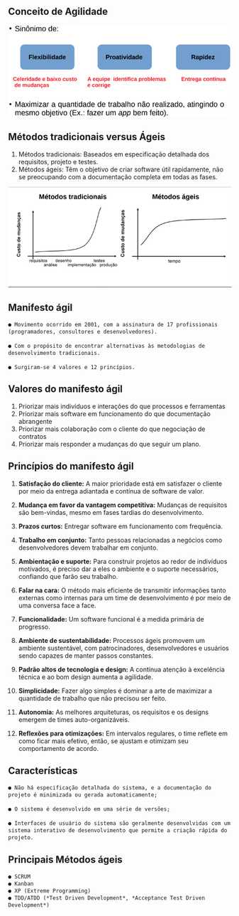 ## Conceito de Agilidade

![img04](./img04.png)

## Métodos tradicionais versus Ágeis

1. Métodos tradicionais: Baseados em especificação detalhada dos requisitos, projeto e testes.
2. Métodos ágeis: Têm o objetivo de criar software útil rapidamente, não se preocupando com a documentação completa em todas as fases.

![img05](./img05.png)

## Manifesto ágil

```
● Movimento ocorrido em 2001, com a assinatura de 17 profissionais (programadores, consultores e desenvolvedores).

● Com o propósito de encontrar alternativas às metodologias de desenvolvimento tradicionais.

● Surgiram-se 4 valores e 12 princípios.
```

## Valores do manifesto ágil

1. Priorizar mais indivíduos e interações do que processos e ferramentas
2. Priorizar mais software em funcionamento do que documentação abrangente
3. Priorizar mais colaboração com o cliente do que negociação de contratos
4. Priorizar mais responder a mudanças do que seguir um plano.

## Princípios do manifesto ágil

1. **Satisfação do cliente:** A maior prioridade está em satisfazer o cliente por meio da entrega
adiantada e contínua de software de valor.

2. **Mudança em favor da vantagem competitiva:** Mudanças de requisitos são bem-vindas, mesmo em fases tardias do desenvolvimento.

3. **Prazos curtos:** Entregar software em funcionamento com frequência.

4. **Trabalho em conjunto:** Tanto pessoas relacionadas a negócios como desenvolvedores
devem trabalhar em conjunto.

5. **Ambientação e suporte:** Para construir projetos ao redor de indivíduos motivados, é preciso
dar a eles o ambiente e o suporte necessários, confiando que farão seu trabalho.

6. **Falar na cara:** O método mais eficiente de transmitir informações tanto externas como internas para um time de desenvolvimento é por meio de uma conversa face a face.

7. **Funcionalidade:** Um software funcional é a medida primária de progresso.

8. **Ambiente de sustentabilidade:** Processos ágeis promovem um ambiente sustentável, com
patrocinadores, desenvolvedores e usuários sendo capazes de manter passos constantes.

9. **Padrão altos de tecnologia e design:** A contínua atenção à excelência técnica e ao bom design aumenta a agilidade.

10. **Simplicidade:** Fazer algo simples é dominar a arte de maximizar a quantidade de trabalho que não precisou ser feito.

11. **Autonomia:** As melhores arquiteturas, os requisitos e os designs emergem de
times auto-organizáveis.

12. **Reflexões para otimizações:** Em intervalos regulares, o time reflete em como ficar mais efetivo,
então, se ajustam e otimizam seu comportamento de acordo.

## Características

```
● Não há especificação detalhada do sistema, e a documentação do projeto é minimizada ou gerada automaticamente;

● O sistema é desenvolvido em uma série de versões;

● Interfaces de usuário do sistema são geralmente desenvolvidas com um sistema interativo de desenvolvimento que permite a criação rápida do projeto.
```

## Principais Métodos ágeis

```
● SCRUM
● Kanban
● XP (Extreme Programming)
● TDD/ATDD (*Test Driven Development*, *Acceptance Test Driven Development*)
```

